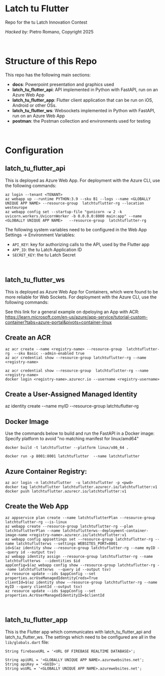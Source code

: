 # Latch tu Flutter
Repo for the tu Latch Innovation Contest

*Hacked by:* Pietro Romano, Copyright 2025

<br/>

# Structure of this Repo
This repo has the following main sections:
- **docs**: Powerpoint presentation and graphics used
- **latch_tu_flutter_api**: API implemented in Python with FastAPI, run on an Azure Web App
- **latch_tu_flutter_app**: Flutter client application that can be run on iOS, Android or other OSs.
- **latch_tu_flutter_ws**: Websockets implemented in Python with FastAPI, run on an Azure Web App
- **postman**: the Postman collection and environments used for testing

<br/>

# Configuration
## latch_tu_flutter_api
This is deployed as Azure Web App.
For deployment with the Azure CLI, use the following commands:
```
az login --tenant <TENANT>
az webapp up --runtime PYTHON:3.9 --sku B1 --logs --name <GLOBALLY UNIQUE APP NAME> --resource-group  latchtuflutter-rg --location westeurope
az webapp config set --startup-file "gunicorn -w 2 -k uvicorn.workers.UvicornWorker -b 0.0.0.0:8000 main:app" --name <GLOBALLY UNIQUE APP NAME>   --resource-group  latchtuflutter-rg
```

The following system variables need to be configured in the Web App Settings -> Environment Variables:
- `API_KEY`: key for authorizing calls to the API, used by the Flutter app
- `APP_ID`: the tu Latch Application ID
- `SECRET_KEY`: the tu Latch Secret

<br/>

## latch_tu_flutter_ws
This is deployed as Azure Web App for Containers, which were found to be more reliable for Web Sockets.
For deployment with the Azure CLI, use the following commands:

See this link for a general example on dpeloying an App with ACR:
https://learn.microsoft.com/en-us/azure/app-service/tutorial-custom-container?tabs=azure-portal&pivots=container-linux


## Create an ACR
```
az acr create --name <registry-name> --resource-group  latchtuflutter-rg  --sku Basic --admin-enabled true
az acr credential show --resource-group latchtuflutter-rg --name <registry-name>

az acr credential show --resource-group  latchtuflutter-rg --name <registry-name>
docker login <registry-name>.azurecr.io --username <registry-username>
```

## Create a User-Assigned Managed Identity
az identity create --name myID --resource-group  latchtuflutter-rg

## Docker Image
Use the commands below to build and run the FastAPI in a Docker image: Specify platform to avoid "no matching manifest for linux/amd64"
```
docker build -t latchtuflutter --platform linux/x86_64 . 

docker run -p 8001:8001 latchtuflutter  --name latchtuflutter
```

## Azure Container Registry:
```
az acr login -n latchtuflutter  -u latchtuflutter -p <pwd>
docker tag latchtuflutter latchtuflutter.azurecr.io/latchtuflutter:v1
docker push latchtuflutter.azurecr.io/latchtuflutter:v1
```

## Create the Web App
```
az appservice plan create --name latchtuflutterPlan --resource-group latchtuflutter-rg --is-linux
az webapp create --resource-group latchtuflutter-rg --plan latchtuflutterPlan --name latchtuflutterws--deployment-container-image-name <registry-name>.azurecr.io/latchtuflutter:v1
az webapp config appsettings set --resource-group latchtuflutter-rg --name latchtuflutterws --settings WEBSITES_PORT=8001
id=$(az identity show --resource-group latchtuflutter-rg --name myID --query id --output tsv)
az webapp identity assign --resource-group latchtuflutter-rg --name latchtuflutterws  --identities $id
appConfig=$(az webapp config show --resource-group latchtuflutter-rg --name latchtuflutterws  --query id --output tsv)
az resource update --ids $appConfig --set properties.acrUseManagedIdentityCreds=True
clientId=$(az identity show --resource-group latchtuflutter-rg --name myID --query clientId --output tsv)
az resource update --ids $appConfig --set properties.AcrUserManagedIdentityID=$clientId

```

<br/>

## latch_tu_flutter_app
This is the Flutter app which communicates with latch_tu_flutter_api and latch_tu_flutter_ws.
The settings which need to be configured are all in the `lib/globals.dart` file:
````
String firebaseURL = '<URL OF FIREBASE REALTIME DATABASE>';

String apiURL = '<GLOBALLY UNIQUE APP NAME>.azurewebsites.net';
String apiKey = '<GUID>';
String wsURL = '<GLOBALLY UNIQUE APP NAME>.azurewebsites.net';
````